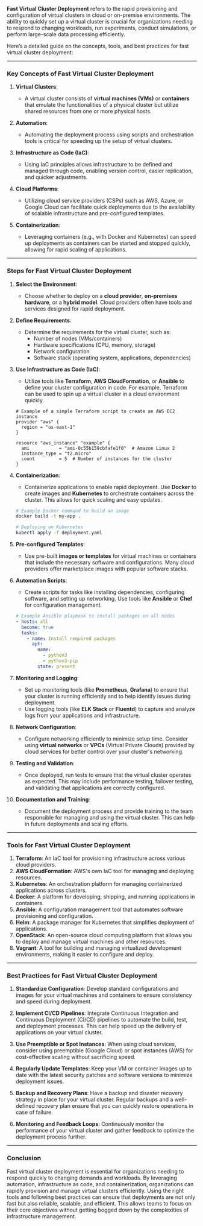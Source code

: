**Fast Virtual Cluster Deployment** refers to the rapid provisioning and configuration of virtual clusters in cloud or on-premise environments. The ability to quickly set up a virtual cluster is crucial for organizations needing to respond to changing workloads, run experiments, conduct simulations, or perform large-scale data processing efficiently. 

Here’s a detailed guide on the concepts, tools, and best practices for fast virtual cluster deployment:

---

### **Key Concepts of Fast Virtual Cluster Deployment**

1. **Virtual Clusters**:
   - A virtual cluster consists of **virtual machines (VMs)** or **containers** that emulate the functionalities of a physical cluster but utilize shared resources from one or more physical hosts.

2. **Automation**:
   - Automating the deployment process using scripts and orchestration tools is critical for speeding up the setup of virtual clusters.

3. **Infrastructure as Code (IaC)**:
   - Using IaC principles allows infrastructure to be defined and managed through code, enabling version control, easier replication, and quicker adjustments.

4. **Cloud Platforms**:
   - Utilizing cloud service providers (CSPs) such as AWS, Azure, or Google Cloud can facilitate quick deployments due to the availability of scalable infrastructure and pre-configured templates.

5. **Containerization**:
   - Leveraging containers (e.g., with Docker and Kubernetes) can speed up deployments as containers can be started and stopped quickly, allowing for rapid scaling of applications.

---

### **Steps for Fast Virtual Cluster Deployment**

1. **Select the Environment**:
   - Choose whether to deploy on a **cloud provider**, **on-premises hardware**, or a **hybrid model**. Cloud providers often have tools and services designed for rapid deployment.

2. **Define Requirements**:
   - Determine the requirements for the virtual cluster, such as:
     - Number of nodes (VMs/containers)
     - Hardware specifications (CPU, memory, storage)
     - Network configuration
     - Software stack (operating system, applications, dependencies)

3. **Use Infrastructure as Code (IaC)**:
   - Utilize tools like **Terraform**, **AWS CloudFormation**, or **Ansible** to define your cluster configuration in code. For example, Terraform can be used to spin up a virtual cluster in a cloud environment quickly.

   ```hcl
   # Example of a simple Terraform script to create an AWS EC2 instance
   provider "aws" {
     region = "us-east-1"
   }

   resource "aws_instance" "example" {
     ami           = "ami-0c55b159cbfafe1f0"  # Amazon Linux 2
     instance_type = "t2.micro"
     count         = 5  # Number of instances for the cluster
   }
   ```

4. **Containerization**:
   - Containerize applications to enable rapid deployment. Use **Docker** to create images and **Kubernetes** to orchestrate containers across the cluster. This allows for quick scaling and easy updates.

   ```bash
   # Example Docker command to build an image
   docker build -t my-app .

   # Deploying on Kubernetes
   kubectl apply -f deployment.yaml
   ```

5. **Pre-configured Templates**:
   - Use pre-built **images or templates** for virtual machines or containers that include the necessary software and configurations. Many cloud providers offer marketplace images with popular software stacks.

6. **Automation Scripts**:
   - Create scripts for tasks like installing dependencies, configuring software, and setting up networking. Use tools like **Ansible** or **Chef** for configuration management.

   ```yaml
   # Example Ansible playbook to install packages on all nodes
   - hosts: all
     become: true
     tasks:
       - name: Install required packages
         apt:
           name:
             - python3
             - python3-pip
           state: present
   ```

7. **Monitoring and Logging**:
   - Set up monitoring tools (like **Prometheus**, **Grafana**) to ensure that your cluster is running efficiently and to help identify issues during deployment.
   - Use logging tools (like **ELK Stack** or **Fluentd**) to capture and analyze logs from your applications and infrastructure.

8. **Network Configuration**:
   - Configure networking efficiently to minimize setup time. Consider using **virtual networks** or **VPCs** (Virtual Private Clouds) provided by cloud services for better control over your cluster's networking.

9. **Testing and Validation**:
   - Once deployed, run tests to ensure that the virtual cluster operates as expected. This may include performance testing, failover testing, and validating that applications are correctly configured.

10. **Documentation and Training**:
    - Document the deployment process and provide training to the team responsible for managing and using the virtual cluster. This can help in future deployments and scaling efforts.

---

### **Tools for Fast Virtual Cluster Deployment**

1. **Terraform**: An IaC tool for provisioning infrastructure across various cloud providers.
2. **AWS CloudFormation**: AWS's own IaC tool for managing and deploying resources.
3. **Kubernetes**: An orchestration platform for managing containerized applications across clusters.
4. **Docker**: A platform for developing, shipping, and running applications in containers.
5. **Ansible**: A configuration management tool that automates software provisioning and configuration.
6. **Helm**: A package manager for Kubernetes that simplifies deployment of applications.
7. **OpenStack**: An open-source cloud computing platform that allows you to deploy and manage virtual machines and other resources.
8. **Vagrant**: A tool for building and managing virtualized development environments, making it easier to configure and deploy.

---

### **Best Practices for Fast Virtual Cluster Deployment**

1. **Standardize Configuration**: Develop standard configurations and images for your virtual machines and containers to ensure consistency and speed during deployment.

2. **Implement CI/CD Pipelines**: Integrate Continuous Integration and Continuous Deployment (CI/CD) pipelines to automate the build, test, and deployment processes. This can help speed up the delivery of applications on your virtual cluster.

3. **Use Preemptible or Spot Instances**: When using cloud services, consider using preemptible (Google Cloud) or spot instances (AWS) for cost-effective scaling without sacrificing speed.

4. **Regularly Update Templates**: Keep your VM or container images up to date with the latest security patches and software versions to minimize deployment issues.

5. **Backup and Recovery Plans**: Have a backup and disaster recovery strategy in place for your virtual cluster. Regular backups and a well-defined recovery plan ensure that you can quickly restore operations in case of failure.

6. **Monitoring and Feedback Loops**: Continuously monitor the performance of your virtual cluster and gather feedback to optimize the deployment process further.

---

### **Conclusion**

Fast virtual cluster deployment is essential for organizations needing to respond quickly to changing demands and workloads. By leveraging automation, infrastructure as code, and containerization, organizations can rapidly provision and manage virtual clusters efficiently. Using the right tools and following best practices can ensure that deployments are not only fast but also reliable, scalable, and efficient. This allows teams to focus on their core objectives without getting bogged down by the complexities of infrastructure management.

